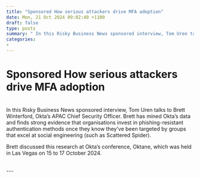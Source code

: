 ```yaml
---
title: "Sponsored How serious attackers drive MFA adoption"
date: Mon, 21 Oct 2024 09:02:40 +1100
draft: false
type: posts
summary: " In this Risky Business News sponsored interview, Tom Uren talks to Brett Winterford, Okta’s APAC Chief Security Officer. Brett has mined Okta’s"
categories: 
- 
---
```

# Sponsored How serious attackers drive MFA adoption


<br/>
In this Risky Business News sponsored interview, Tom Uren talks to Brett Winterford, Okta’s APAC Chief Security Officer. Brett has mined Okta’s data and finds strong evidence that organisations invest in phishing-resistant authentication methods once they know they’ve been targeted by groups that excel at social engineering (such as Scattered Spider).

Brett discussed this research at Okta’s conference, Oktane, which was held in Las Vegas on 15 to 17 October 2024.

<br/>
---
